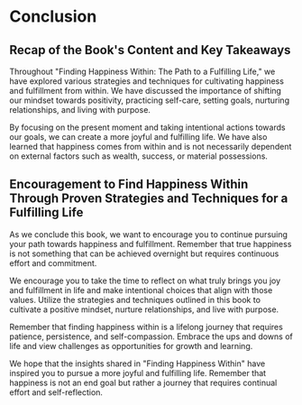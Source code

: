 # Conclusion

Recap of the Book's Content and Key Takeaways
---------------------------------------------

Throughout "Finding Happiness Within: The Path to a Fulfilling Life," we have explored various strategies and techniques for cultivating happiness and fulfillment from within. We have discussed the importance of shifting our mindset towards positivity, practicing self-care, setting goals, nurturing relationships, and living with purpose.

By focusing on the present moment and taking intentional actions towards our goals, we can create a more joyful and fulfilling life. We have also learned that happiness comes from within and is not necessarily dependent on external factors such as wealth, success, or material possessions.

Encouragement to Find Happiness Within Through Proven Strategies and Techniques for a Fulfilling Life
-----------------------------------------------------------------------------------------------------

As we conclude this book, we want to encourage you to continue pursuing your path towards happiness and fulfillment. Remember that true happiness is not something that can be achieved overnight but requires continuous effort and commitment.

We encourage you to take the time to reflect on what truly brings you joy and fulfillment in life and make intentional choices that align with those values. Utilize the strategies and techniques outlined in this book to cultivate a positive mindset, nurture relationships, and live with purpose.

Remember that finding happiness within is a lifelong journey that requires patience, persistence, and self-compassion. Embrace the ups and downs of life and view challenges as opportunities for growth and learning.

We hope that the insights shared in "Finding Happiness Within" have inspired you to pursue a more joyful and fulfilling life. Remember that happiness is not an end goal but rather a journey that requires continual effort and self-reflection.